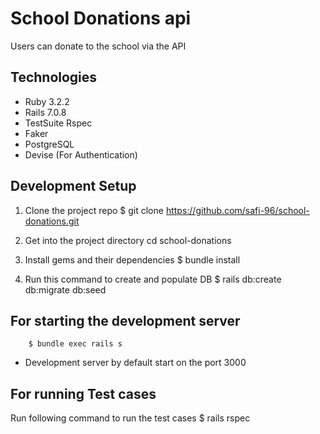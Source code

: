# School Donations api
Users can donate to the school via the API

## Technologies
* Ruby 3.2.2
* Rails 7.0.8
* TestSuite Rspec
* Faker
* PostgreSQL
* Devise (For Authentication)

## Development Setup
1. Clone the project repo
        $ git clone https://github.com/safi-96/school-donations.git

2. Get into the project directory
        cd school-donations

3. Install gems and their dependencies
        $ bundle install

4. Run this command to create and populate DB
        $ rails db:create db:migrate db:seed

## For starting the development server
        $ bundle exec rails s

* Development server by default start on the port 3000

## For running Test cases
Run following command to run the test cases
    $ rails rspec
